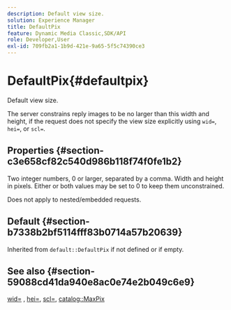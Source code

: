 ```yaml
---
description: Default view size.
solution: Experience Manager
title: DefaultPix
feature: Dynamic Media Classic,SDK/API
role: Developer,User
exl-id: 709fb2a1-1b9d-421e-9a65-5f5c74390ce3
---
```

# DefaultPix{#defaultpix}

Default view size.

The server constrains reply images to be no larger than this width and height, if the request does not specify the view size explicitly using `wid=`, `hei=`, or `scl=`.

## Properties {#section-c3e658cf82c540d986b118f74f0fe1b2}

Two integer numbers, 0 or larger, separated by a comma. Width and height in pixels. Either or both values may be set to 0 to keep them unconstrained.

Does not apply to nested/embedded requests.

## Default {#section-b7338b2bf5114fff83b0714a57b20639}

Inherited from `default::DefaultPix` if not defined or if empty.

## See also {#section-59088cd41da940e8ac0e74e2b049c6e9}

[wid=](../../../../../is-api/http-ref/image-serving-api-ref/c-http-protocol-reference/c-command-reference/r-is-http-wid.md#reference-bfeadcb67bf4485f851eb21345527e47) , [hei=](../../../../../is-api/http-ref/image-serving-api-ref/c-http-protocol-reference/c-command-reference/r-is-http-hei.md#reference-6d6f556ccc0e4b98a815e8a5c1944a96), [scl=](../../../../../is-api/http-ref/image-serving-api-ref/c-http-protocol-reference/c-command-reference/r-scl.md#reference-b2a74e493d0d407e98fe350551ba3fcc), [catalog::MaxPix](../../../../../is-api/image-catalog/image-serving-api-ref/c-image-catalog-reference/c-attributes-reference/r-maxpix.md#reference-e167d396ac794079ba8b5e6eb16eeda5)
